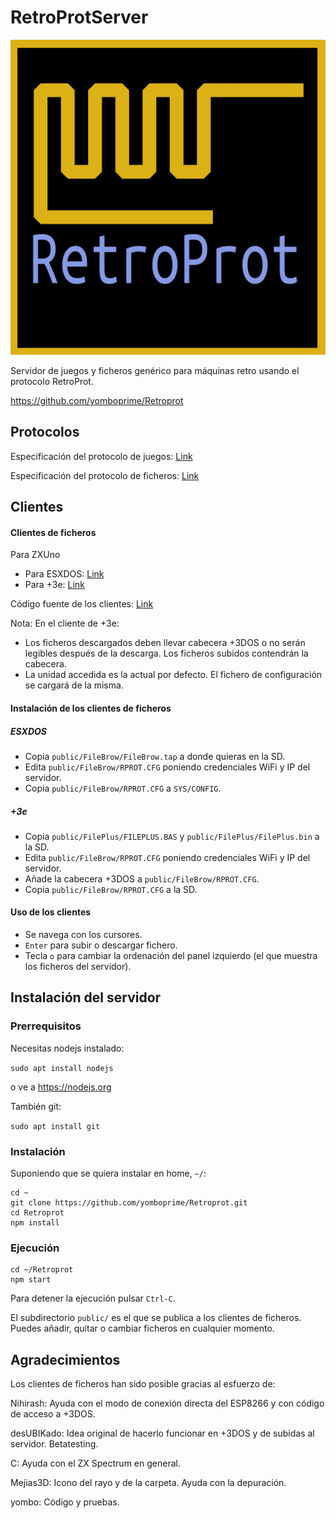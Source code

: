 # RetroProtServer

![Retroprot icon.](dibujo.svg)

Servidor de juegos y ficheros genérico para máquinas retro usando el protocolo RetroProt.

https://github.com/yomboprime/Retroprot

## Protocolos

Especificación del protocolo de juegos: [Link](./Especificación_RetroProt/Especificacion_RetroProt_Game_Server.md)

Especificación del protocolo de ficheros: [Link](./Especificación_RetroProt/Especificacion_RetroProt_File_Server.md)

## Clientes

#### Clientes de ficheros

Para ZXUno

- Para ESXDOS: [Link](./public/Filebrow/FileBrow.tap)
- Para +3e: [Link](./public/Fileplus/FileBrow.tap)

Código fuente de los clientes: [Link](https://github.com/yomboprime/ZXYLib)

Nota: En el cliente de +3e:

- Los ficheros descargados deben llevar cabecera +3DOS o no serán legibles después de la descarga. Los ficheros subidos contendrán la cabecera.
- La unidad accedida es la actual por defecto. El fichero de configuración se cargará de la misma.

#### Instalación de los clientes de ficheros

##### ESXDOS

- Copia ```public/FileBrow/FileBrow.tap``` a donde quieras en la SD.
- Edita ```public/FileBrow/RPROT.CFG``` poniendo credenciales WiFi y IP del servidor.
- Copia ```public/FileBrow/RPROT.CFG``` a ```SYS/CONFIG```.

##### +3e

- Copia ```public/FilePlus/FILEPLUS.BAS``` y ```public/FilePlus/FilePlus.bin``` a la SD.
- Edita ```public/FileBrow/RPROT.CFG``` poniendo credenciales WiFi y IP del servidor.
- Añade la cabecera +3DOS a ```public/FileBrow/RPROT.CFG```.
- Copia ```public/FileBrow/RPROT.CFG``` a la SD.


#### Uso de los clientes

- Se navega con los cursores.
- ```Enter``` para subir o descargar fichero.
- Tecla ```o``` para cambiar la ordenación del panel izquierdo (el que muestra los ficheros del servidor).

## Instalación del servidor

### Prerrequisitos

Necesitas nodejs instalado:

```sudo apt install nodejs```

o ve a https://nodejs.org

También git:

```sudo apt install git```


### Instalación

Suponiendo que se quiera instalar en home, ```~/```:

```
cd ~
git clone https://github.com/yomboprime/Retroprot.git
cd Retroprot
npm install
```

### Ejecución

```
cd ~/Retroprot
npm start
```

Para detener la ejecución pulsar ```Ctrl-C```.

El subdirectorio ```public/``` es el que se publica a los clientes de ficheros. Puedes añadir, quitar o cambiar ficheros en cualquier momento.

## Agradecimientos

Los clientes de ficheros han sido posible gracias al esfuerzo de:

Nihirash: Ayuda con el modo de conexión directa del ESP8266 y con código de acceso a +3DOS.

desUBIKado: Idea original de hacerlo funcionar en +3DOS y de subidas al servidor. Betatesting.

C: Ayuda con el ZX Spectrum en general.

Mejias3D: Icono del rayo y de la carpeta. Ayuda con la depuración.

yombo: Código y pruebas.

